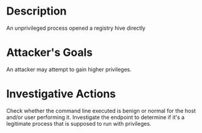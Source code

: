 # Description
An unprivileged process opened a registry hive directly
# Attacker's Goals
An attacker may attempt to gain higher privileges.
# Investigative Actions
Check whether the command line executed is benign or normal for the host and/or user performing it.
Investigate the endpoint to determine if it's a legitimate process that is supposed to run with privileges.
